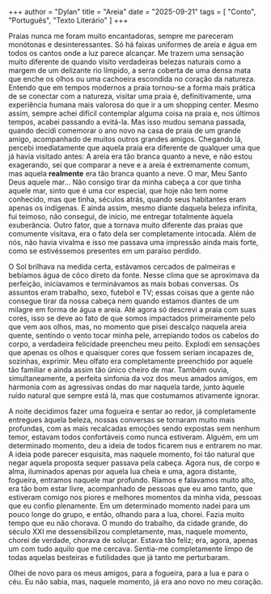 +++
author = "Dylan"
title = "Areia"
date = "2025-09-21"
tags = [
    "Conto", "Português", "Texto Literário"
]
+++

Praias nunca me foram muito encantadoras, sempre me pareceram monótonas e desinteressantes. Só há faixas uniformes de areia e água em todos os cantos onde a luz parece alcançar. Me trazem uma sensação muito diferente de quando visito verdadeiras belezas naturais como a margem de um delizante rio límpido, a serra coberta de uma densa mata que enche os olhos ou uma cachoeira escondida no coração da natureza. Entendo que em tempos modernos a praia tornou-se a forma mais prática de se conectar com a natureza, visitar uma praia é, definitivamente, uma experiência humana mais valorosa do que ir a um shopping center. Mesmo assim, sempre achei difícil contemplar alguma coisa na praia e, nos últimos tempos, acabei passando a evitá-la.
Mas isso mudou semana passada, quando decidi comemorar o ano novo na casa de praia de um grande amigo, acompanhado de muitos outros grandes amigos. Chegando lá, percebi imediatamente que aquela praia era diferente de qualquer uma que já havia visitado antes: A areia era tão branca quanto a neve, e não estou exagerando, sei que comparar a neve e a areia é extremamente comum, mas aquela **realmente** era tão branca quanto a neve. O mar, Meu Santo Deus aquele mar... Não consigo tirar da minha cabeça a cor que tinha aquele mar, sinto que é uma cor especial, que hoje não tem nome conhecido, mas que tinha, séculos atrás, quando seus habitantes eram apenas os indígenas. E ainda assim, mesmo diante daquela beleza infinita, fui teimoso, não consegui, de início, me entregar totalmente àquela exuberância. Outro fator, que a tornava muito diferente das praias que comumente visitava, era o fato dela ser completamente intocada. Além de nós, não havia vivalma e isso me passava uma impressão ainda mais forte, como se estivéssemos presentes em um paraíso perdido. 

O Sol brilhava na medida certa, estávamos cercados de palmeiras e bebíamos água de côco direto da fonte. Nesse clima que se aproximava da perfeição, inicíavamos e terminávamos as mais bobas conversas. Os assuntos eram trabalho, sexo, futebol e TV; essas coisas que a gente não consegue tirar da nossa cabeça nem quando estamos diantes de um milagre em forma de água e areia. 
Até agora só descrevi a praia com suas cores, isso se deve ao fato de que somos impactados primeiramente pelo que vem aos olhos, mas, no momento que pisei descalço naquela areia quente, sentindo o vento tocar minha pele, arrepiando todos os cabelos do corpo, a verdadeira felicidade preencheu meu peito. Explodi em sensações que apenas os olhos e quaisquer cores que fossem seriam incapazes de, sozinhas, exprimir. Meu olfato era completamente preenchido por aquele tão familiar e ainda assim tão único cheiro de mar. Também ouvia, simultaneamente, a perfeita sinfonia da voz dos meus amados amigos, em harmonia com as agressivas ondas do mar naquela tarde, junto àquele ruído natural que sempre está lá, mas que  costumamos ativamente ignorar.

A noite decidimos fazer uma fogueira e sentar ao redor, já completamente entregues àquela beleza, nossas conversas se tornaram muito mais profundas, com as mais recalcadas emoções sendo expostas sem nenhum temor, estavam todos confortáveis como nunca estiveram. Alguém, em um determinado momento, deu a ideia de todos ficarem nus e entrarem no mar. A ideia pode parecer esquisita, mas naquele momento, foi tão natural que negar aquela proposta sequer passava pela cabeça.
Agora nus, de corpo e alma, iluminados apenas por aquela lua cheia e uma, agora distante, fogueira, entramos naquele mar profundo. Ríamos e falavamos muito alto, era tão bom estar livre, acompanhado de pessoas que eu amo tanto, que estiveram comigo nos piores e melhores momentos da minha vida, pessoas que eu confio plenamente. Em um determinado momento nadei para um pouco longe do grupo, e então, olhando para a lua, chorei. Fazia muito tempo que eu não chorava. O mundo do trabalho, da cidade grande, do século XXI me dessensibilizou completamente, mas, naquele momento, chorei de verdade, chorava de soluçar. Estava tão feliz; era, agora, apenas um com tudo aquilo que me cercava. Sentia-me completamente limpo de todas aquelas besteiras e futilidades que já tanto me perturbaram.

Olhei de novo para os meus amigos, para a fogueira, para a lua e para o céu. Eu não sabia, mas, naquele momento, já era ano novo no meu coração. 